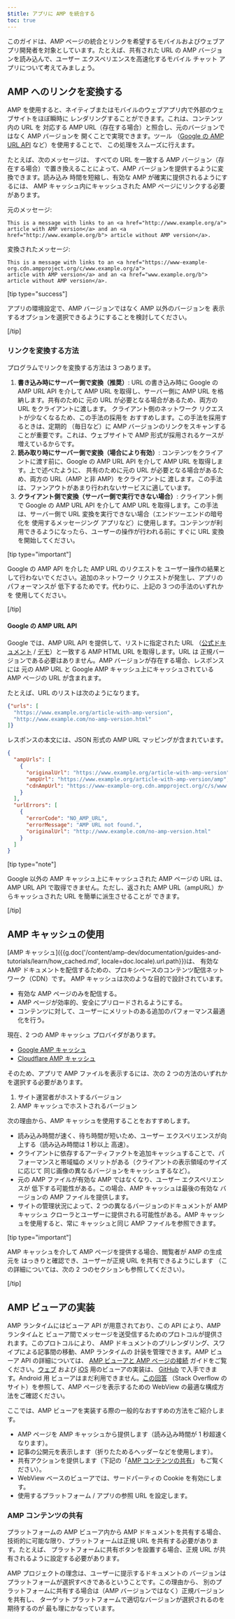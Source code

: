 ```yaml
---
$title: アプリに AMP を統合する
toc: true
---
```


このガイドは、AMP ページの統合とリンクを希望するモバイルおよびウェブアプリ開発者を対象としています。たとえば、共有された URL の AMP バージョンを読み込んで、ユーザー エクスペリエンスを高速化するモバイル チャット アプリについて考えてみましょう。



## AMP へのリンクを変換する

AMP を使用すると、ネイティブまたはモバイルのウェブアプリ内で外部のウェブサイトをほぼ瞬時に
レンダリングすることができます。これは、コンテンツ内の URL を
対応する AMP URL（存在する場合）と照合し、元のバージョンではなく AMP バージョンを
開くことで実現できます。ツール
（[Google の AMP URL API](https://developers.google.com/amp/cache/use-amp-url) など）を使用することで、
この処理をスムーズに行えます。

たとえば、次のメッセージは、
すべての URL を一致する AMP バージョン（存在する場合）で置き換えることによって、AMP バージョンを提供するように変換できます。読み込み
時間を短縮し、有効な AMP が確実に提供されるようにするには、
AMP キャッシュ内にキャッシュされた AMP ページにリンクする必要があります。

元のメッセージ:

```text
This is a message with links to an <a href="http://www.example.org/a">
article with AMP version</a> and an <a href="http://www.example.org/b"> article without AMP version</a>.
```


変換されたメッセージ:

```text
This is a message with links to an <a href="https://www-example-org.cdn.ampproject.org/c/www.example.org/a">
article with AMP version</a> and an <a href="www.example.org/b"> article without AMP version</a>.
```

[tip type="success"]

アプリの環境設定で、AMP バージョンではなく AMP 以外のバージョンを
表示するオプションを選択できるようにすることを検討してください。

[/tip]

### リンクを変換する方法

プログラムでリンクを変換する方法は 3 つあります。

1. **書き込み時にサーバー側で変換（推奨）**: URL の書き込み時に Google の
    AMP URL API を介して AMP URL を取得し、サーバー側に AMP URL を格納します。共有のために
    元の URL が必要となる場合があるため、両方の URL をクライアントに渡します。
    クライアント側のネットワーク リクエストが少なくなるため、この手法の採用を
    おすすめします。この手法を採用するときは、定期的
    （毎日など）に AMP バージョンのリンクをスキャンすることが重要です。これは、ウェブサイトで AMP 形式が採用されるケースが
    増えているからです。
1. **読み取り時にサーバー側で変換（場合により有効）**: コンテンツをクライアントに渡す前に、Google の AMP
    URL API を介して AMP URL を取得します。上で述べたように、
    共有のために元の URL が必要となる場合があるため、両方の URL（AMP と非 AMP）をクライアントに
    渡します。この手法は、ファンアウトがあまり行われないサービスに適しています。
1. **クライアント側で変換（サーバー側で実行できない場合）**: クライアント側で
    Google の AMP URL API を介して AMP URL を取得します。この手法は、サーバー側で URL
    変換を実行できない場合（エンドツーエンドの暗号化を
    使用するメッセージング アプリなど）に使用します。コンテンツが利用できるようになったら、ユーザーの操作が行われる前に
    すぐに URL 変換を開始してください。

[tip type="important"]

Google の AMP API を介した AMP URL のリクエストを
ユーザー操作の結果として行わないでください。追加のネットワーク リクエストが発生し、アプリのパフォーマンスが
低下するためです。代わりに、上記の 3 つの手法のいずれかを
使用してください。

[/tip]


#### Google の AMP URL API

Google では、AMP URL API を提供して、リストに指定された URL
（[公式ドキュメント](https://developers.google.com/amp/cache/use-amp-url) /
[デモ](https://ampbyexample.com/advanced/using_the_amp_url_api/)）と一致する AMP HTML URL を取得します。URL は
正規バージョンである必要はありません。AMP バージョンが存在する場合、レスポンスには
元の AMP URL と Google AMP キャッシュ上にキャッシュされている AMP ページの
URL が含まれます。

たとえば、URL のリストは次のようになります。


```json
{"urls": [
  "https://www.example.org/article-with-amp-version",
  "http://www.example.com/no-amp-version.html"
]}
```


レスポンスの本文には、JSON 形式の AMP URL マッピングが含まれています。


```json
{
  "ampUrls": [
    {
      "originalUrl": "https://www.example.org/article-with-amp-version",
      "ampUrl": "https://www.example.org/article-with-amp-version/amp",
      "cdnAmpUrl": "https://www-example-org.cdn.ampproject.org/c/s/www.example.org/article-with-amp-version"
    }
  ],
  "urlErrors": [
    {
      "errorCode": "NO_AMP_URL",
      "errorMessage": "AMP URL not found.",
      "originalUrl": "http://www.example.com/no-amp-version.html"
    }
  ]
}
```

[tip type="note"]

Google 以外の AMP キャッシュ上にキャッシュされた AMP ページの URL は、
AMP URL API で取得できません。ただし、返された AMP URL（ampURL）からキャッシュされた URL を簡単に派生させることが
できます。

[/tip]


## AMP キャッシュの使用

[AMP キャッシュ]({{g.doc('/content/amp-dev/documentation/guides-and-tutorials/learn/how_cached.md', locale=doc.locale).url.path}})は、
有効な AMP ドキュメントを配信するための、プロキシベースのコンテンツ配信ネットワーク（CDN）です。
AMP キャッシュは次のような目的で設計されています。

*   有効な AMP ページのみを配信する。
*   AMP ページが効率的、安全にプリロードされるようにする。
*   コンテンツに対して、ユーザーにメリットのある追加のパフォーマンス最適化を行う。

現在、2 つの AMP キャッシュ プロバイダがあります。

*   [Google AMP キャッシュ](https://developers.google.com/amp/cache/)
*   [Cloudflare AMP キャッシュ](https://amp.cloudflare.com/)

そのため、アプリで AMP ファイルを表示するには、次の 2 つの方法のいずれかを選択する必要があります。

1.  サイト運営者がホストするバージョン
1.  AMP キャッシュでホストされるバージョン

次の理由から、AMP キャッシュを使用することをおすすめします。

*   読み込み時間が速く、待ち時間が短いため、ユーザー エクスペリエンスが向上する（読み込み時間は 1 秒以上
    高速）。
*   クライアントに依存するアーティファクトを追加キャッシュすることで、パフォーマンスと帯域幅の
    メリットがある（クライアントの表示領域のサイズに応じて
    同じ画像の異なるバージョンをキャッシュするなど）。
*   元の AMP ファイルが有効な AMP ではなくなり、ユーザー エクスペリエンスが
    低下する可能性がある。この場合、AMP キャッシュは最後の有効な
    バージョンの AMP ファイルを提供します。
*   サイトの管理状況によって、2 つの異なるバージョンのドキュメントが
    AMP キャッシュ クローラとユーザーに提供される可能性がある。AMP キャッシュを使用すると、常に
    キャッシュと同じ AMP ファイルを参照できます。

[tip type="important"]

AMP キャッシュを介して AMP ページを提供する場合、閲覧者が AMP の生成元を
はっきりと確認でき、ユーザーが正規 URL を共有できるようにします
（この詳細については、次の 2 つのセクションも参照してください）。

[/tip]

## AMP ビューアの実装

AMP ランタイムにはビューア API が用意されており、この API により、AMP ランタイムと
ビューア間でメッセージを送受信するためのプロトコルが提供されます。このプロトコルにより、
AMP ドキュメントのプリレンダリング、スワイプによる記事間の移動、AMP ランタイムの
計装を管理できます。AMP ビューア API の詳細については、
[AMP ビューアと AMP ページの接続](https://github.com/ampproject/amphtml/blob/master/extensions/amp-viewer-integration/integrating-viewer-with-amp-doc-guide.md)
ガイドをご覧ください。[ウェブ](https://github.com/ampproject/amp-viewer/blob/master/mobile-web/README.md)
および [iOS](https://github.com/ampproject/amp-viewer/tree/master/ios) 用のビューアの実装は、
[GitHub](https://github.com/ampproject/amp-viewer) で入手できます。Android 用
ビューアはまだ利用できません。[この回答](https://stackoverflow.com/questions/44856759/does-we-need-to-change-anything-in-usual-webpage-loader-for-loading-an-amp-acce/44869038#44869038)
（Stack Overflow のサイト）を参照して、AMP ページを表示するための WebView の最適な構成方法をご確認ください。

ここでは、AMP ビューアを実装する際の一般的なおすすめの方法をご紹介します。

*   AMP ページを AMP キャッシュから提供します（読み込み時間が 1 秒超速くなります）。
*   記事の公開元を表示します（折りたためるヘッダーなどを使用します）。
*   共有アクションを提供します（下記の「[AMP コンテンツの共有](/ja/docs/integration/integrate-with-apps.html#sharing-amp-content)」
    もご覧ください）。
*   WebView ベースのビューアでは、サードパーティの Cookie を有効にします。
*   使用するプラットフォーム / アプリの参照 URL を設定します。


### AMP コンテンツの共有

プラットフォームの AMP ビューア内から AMP ドキュメントを共有する場合、
技術的に可能な限り、プラットフォームは正規 URL を共有する必要があります。たとえば、
プラットフォームに共有ボタンを設置する場合、正規 URL が共有されるように設定する必要があります。

AMP プロジェクトの理念は、ユーザーに提示するドキュメントの
バージョンはプラットフォームが選択すべきであるということです。この理由から、
別のプラットフォームに共有する場合は（AMP バージョンではなく）正規バージョンを共有し、
ターゲット プラットフォームで適切なバージョンが選択されるのを期待するのが
最も理にかなっています。

